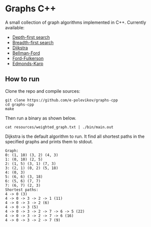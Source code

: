 # Graphs C++

A small collection of graph algorithms implemented in C++. Currently available:

- [Depth-first search](./src/dfs.cpp)
- [Breadth-first search](./src/bfs.cpp)
- [Dijkstra](./src/dijkstra.cpp)
- [Bellman-Ford](./src/bellman_ford.cpp)
- [Ford-Fulkerson](./src/ford_fulkerson.cpp)
- [Edmonds-Karp](./src//edmonds_karp.cpp)

## How to run

Clone the repo and compile sources:

```
git clone https://github.com/e-polevikov/graphs-cpp
cd graphs-cpp
make
```

Then run a binary as shown below.

```
cat resources/weighted_graph.txt | ./bin/main.out
```

Dijkstra is the default algorithm to run. It find all shortest paths in the specified graphs and prints them to stdout.

```
Graph:
0: (1, 10) (3, 2) (4, 3) 
1: (0, 10) (2, 5) 
2: (1, 5) (3, 1) (7, 3) 
3: (2, 1) (0, 2) (5, 18) 
4: (0, 3) 
5: (6, 6) (3, 18) 
6: (5, 6) (7, 7) 
7: (6, 7) (2, 3) 
Shortest paths: 
4 -> 0 (3)
4 -> 0 -> 3 -> 2 -> 1 (11)
4 -> 0 -> 3 -> 2 (6)
4 -> 0 -> 3 (5)
4 -> 0 -> 3 -> 2 -> 7 -> 6 -> 5 (22)
4 -> 0 -> 3 -> 2 -> 7 -> 6 (16)
4 -> 0 -> 3 -> 2 -> 7 (9)
```